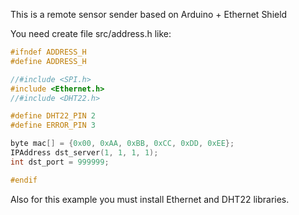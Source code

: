 This is a remote sensor sender based on Arduino + Ethernet Shield

You need create file src/address.h like:
```c
#ifndef ADDRESS_H
#define ADDRESS_H

//#include <SPI.h>
#include <Ethernet.h>
//#include <DHT22.h>

#define DHT22_PIN 2
#define ERROR_PIN 3

byte mac[] = {0x00, 0xAA, 0xBB, 0xCC, 0xDD, 0xEE};
IPAddress dst_server(1, 1, 1, 1);
int dst_port = 999999;

#endif
```

Also for this example you must install Ethernet and DHT22 libraries.
